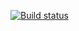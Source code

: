 [![Build status](https://ci.appveyor.com/api/projects/status/dnkiwjne7safvcgq/branch/master?svg=true)](https://ci.appveyor.com/project/JulietteT/apic-4tvfa/branch/master)
